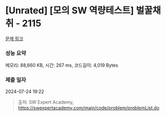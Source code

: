 # [Unrated] [모의 SW 역량테스트] 벌꿀채취 - 2115 

[문제 링크](https://swexpertacademy.com/main/code/problem/problemDetail.do?contestProbId=AV5V4A46AdIDFAWu) 

### 성능 요약

메모리: 88,660 KB, 시간: 267 ms, 코드길이: 4,019 Bytes

### 제출 일자

2024-07-24 19:22



> 출처: SW Expert Academy, https://swexpertacademy.com/main/code/problem/problemList.do